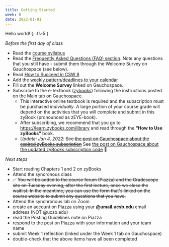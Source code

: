 ```yaml
---
title: Getting Started
week: 0
date: 2022-01-01
---
```


Hello world!
{: .fs-5 }

_Before the first day of class_

- Read the [course syllabus]({{site.url}}/{{site.baseurl}}/about)
- Read the [Frequently Asked Questions (FAQ) section]({{site.url}}/{{site.baseurl}}/faq). Note any questions that you still have - submit them through the Welcome Survey on Gauchospace (see below). 
- Read [How to Succeed in CSW 8]({{site.url}}/{{site.baseurl}}/success)
- Add the [weekly pattern/deadlines to your calendar]({{site.url}}/{{site.baseurl}}/success/#roadmap)
- Fill out the **Welcome Survey** linked on Gauchospace.
- Subscribe to the e-textbook ([zybooks](https://zybooks.com)) following the instructions posted on the Main tab on Gauchospace.
    - This interactive online textbook is required and the subscription must be purchased _individually_. A large portion of your course grade will depend on the activities that you will complete and submit in this zyBook (pronounced as zEYE-book).
    - After subscribing, we recommend that you go to <https://learn.zybooks.com/library> and read through the **“How to Use zyBooks”** book.
    - _Update: Jan 4, 2022_: ~~See [the post on Gauchospace about the expired zyBooks subscription](https://gauchospace.ucsb.edu/courses/mod/forum/discuss.php?d=96073)~~ See [the post on Gauchospace about the updated zyBooks subscription code](https://gauchospace.ucsb.edu/courses/mod/forum/discuss.php?d=96486) 🎊

_Next steps_
- Start reading Chapters 1 and 2 on zyBooks
- Attend the syncronous class
- ✅ ~~You will be added to the course forum (Piazza) and the Gradescope site on Tuesday evening, after the first lecture, once we close the waitlist. In the meantime, you can use the form that's linked on the course website to submit any questions that you have.~~
- Attend the synchronous lab on Zoom
- create an account on Piazza using your **@umail.ucsb.edu** email address (NOT @ucsb.edu)
- read the Posting Guidelines note on Piazza
- respond to the post on Piazza with your information and your team name
- submit Week 1 reflection (linked under the Week 1 tab on Gauchospace)
- double-check that the above items have all been completed

